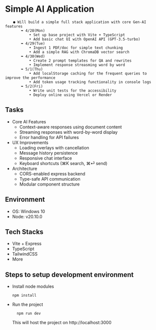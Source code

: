 # Simple AI Application
```
⠀⠀⠀● Will build a simple full stack application with core Gen-AI features
⠀⠀⠀⠀⠀⠀➥ 4/28(Mon)
⠀⠀⠀⠀⠀⠀⠀⠀⠀• Set up base project with Vite + TypeScript
⠀⠀⠀⠀⠀⠀⠀⠀⠀• Add basic chat UI with OpenAI API (GPT-3.5-turbo)
⠀⠀⠀⠀⠀⠀➥ 4/29(Tue)
⠀⠀⠀⠀⠀⠀⠀⠀⠀• Ingest 1 PDF/doc for simple text chunking
⠀⠀⠀⠀⠀⠀⠀⠀⠀• Add a simple RAG with ChromaDB vector search
⠀⠀⠀⠀⠀⠀➥ 4/30(Wed)
⠀⠀⠀⠀⠀⠀⠀⠀⠀• Create 2 prompt templates for QA and rewrites
⠀⠀⠀⠀⠀⠀⠀⠀⠀• Implement response streasming word by word
⠀⠀⠀⠀⠀⠀➥ 5/1(Thu)
⠀⠀⠀⠀⠀⠀⠀⠀⠀• Add localStorage caching for the frequent queries to improve the performance
⠀⠀⠀⠀⠀⠀⠀⠀⠀• Add token usage tracking functionality in console logs
⠀⠀⠀⠀⠀⠀➥ 5/2(Fri)
⠀⠀⠀⠀⠀⠀⠀⠀⠀• Write unit tests for the accessibility
⠀⠀⠀⠀⠀⠀⠀⠀⠀• Deploy online using Vercel or Render
```
## Tasks
- Core AI Features
  - Context-aware responses using document content
  - Streaming responses with word-by-word display
  - Error handling for API failures
- UX Improvements
  - Loading overlays with cancellation
  - Message history persistence
  - Responsive chat interface
  - Keyboard shortcuts (⌘K search, ⌘⏎ send)
- Architecture
  - CORS-enabled express backend
  - Type-safe API communication
  - Modular component structure
  
## Environment
- OS: Windows 10
- Node: v20.10.0

## Tech Stacks
- Vite + Express
- TypeScript
- TailwindCSS
- More

## Steps to setup development environment
- Install node modules
  ```shell
  npm install
  ```
- Run the project
  ```shell
    npm run dev
  ```

  This will host the project on http://localhost:3000
